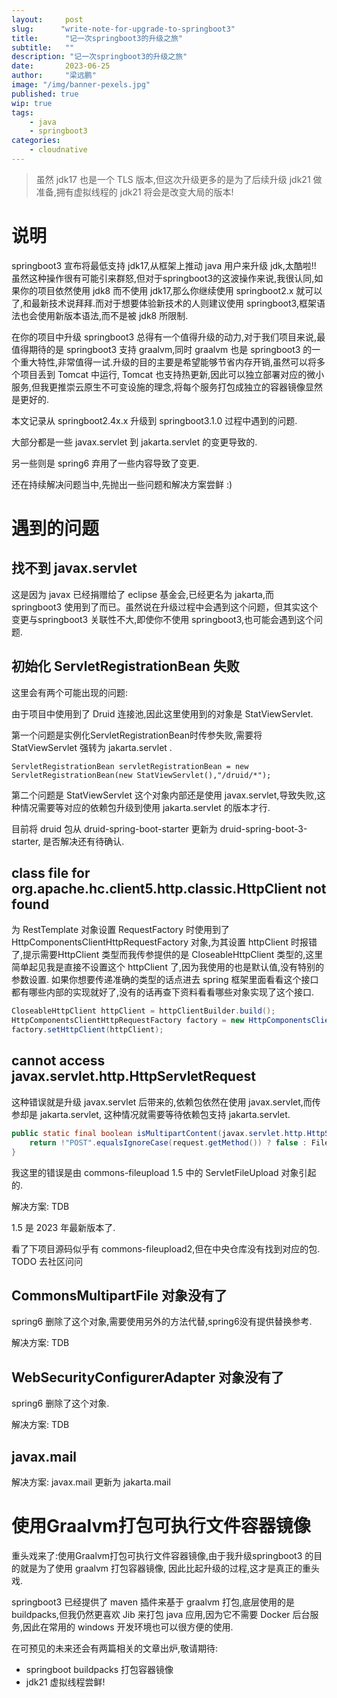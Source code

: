 ```yaml
---
layout:     post 
slug:      "write-note-for-upgrade-to-springboot3"
title:      "记一次springboot3的升级之旅"
subtitle:   ""
description: "记一次springboot3的升级之旅"
date:       2023-06-25
author:     "梁远鹏"
image: "/img/banner-pexels.jpg"
published: true
wip: true
tags:
    - java
    - springboot3
categories: 
    - cloudnative
---
```


> 虽然 jdk17 也是一个 TLS 版本,但这次升级更多的是为了后续升级 jdk21 做准备,拥有虚拟线程的 jdk21 将会是改变大局的版本!


# 说明

springboot3 宣布将最低支持 jdk17,从框架上推动 java 用户来升级 jdk,太酷啦!! 虽然这种操作很有可能引来群怒,但对于springboot3的这波操作来说,我很认同,如果你的项目依然使用 jdk8 而不使用 jdk17,那么你继续使用 springboot2.x 就可以了,和最新技术说拜拜.而对于想要体验新技术的人则建议使用 springboot3,框架语法也会使用新版本语法,而不是被 jdk8 所限制.

在你的项目中升级 springboot3 总得有一个值得升级的动力,对于我们项目来说,最值得期待的是 springboot3 支持 graalvm,同时 graalvm 也是 springboot3 的一个重大特性,非常值得一试.升级的目的主要是希望能够节省内存开销,虽然可以将多个项目丢到 Tomcat 中运行, Tomcat 也支持热更新,因此可以独立部署对应的微小服务,但我更推崇云原生不可变设施的理念,将每个服务打包成独立的容器镜像显然是更好的.


本文记录从 springboot2.4x.x 升级到 springboot3.1.0 过程中遇到的问题.

大部分都是一些 javax.servlet 到 jakarta.servlet 的变更导致的.

另一些则是 spring6 弃用了一些内容导致了变更.

还在持续解决问题当中,先抛出一些问题和解决方案尝鲜 :)


# 遇到的问题

## 找不到 javax.servlet 

这是因为 javax 已经捐赠给了 eclipse 基金会,已经更名为 jakarta,而 springboot3 使用到了而已。虽然说在升级过程中会遇到这个问题，但其实这个变更与springboot3 关联性不大,即使你不使用 springboot3,也可能会遇到这个问题.

## 初始化 ServletRegistrationBean 失败

这里会有两个可能出现的问题:

由于项目中使用到了 Druid 连接池,因此这里使用到的对象是 StatViewServlet.

第一个问题是实例化ServletRegistrationBean时传参失败,需要将 StatViewServlet 强转为 jakarta.servlet .

```shell
ServletRegistrationBean servletRegistrationBean = new ServletRegistrationBean(new StatViewServlet(),"/druid/*");
```

第二个问题是 StatViewServlet 这个对象内部还是使用 javax.servlet,导致失败,这种情况需要等对应的依赖包升级到使用 jakarta.servlet 的版本才行.

目前将 druid 包从 druid-spring-boot-starter 更新为 druid-spring-boot-3-starter, 是否解决还有待确认.


## class file for org.apache.hc.client5.http.classic.HttpClient not found

为 RestTemplate 对象设置 RequestFactory 时使用到了 HttpComponentsClientHttpRequestFactory 对象,为其设置 httpClient 时报错了,提示需要HttpClient 类型而我传参提供的是  CloseableHttpClient 类型的,这里简单起见我是直接不设置这个 httpClient 了,因为我使用的也是默认值,没有特别的参数设置. 如果你想要传递准确的类型的话点进去 spring 框架里面看看这个接口都有哪些内部的实现就好了,没有的话再查下资料看看哪些对象实现了这个接口.

```java
CloseableHttpClient httpClient = httpClientBuilder.build();
HttpComponentsClientHttpRequestFactory factory = new HttpComponentsClientHttpRequestFactory();
factory.setHttpClient(httpClient);
```

## cannot access javax.servlet.http.HttpServletRequest

这种错误就是升级 javax.servlet 后带来的,依赖包依然在使用 javax.servlet,而传参却是 jakarta.servlet, 这种情况就需要等待依赖包支持 jakarta.servlet.


```java
public static final boolean isMultipartContent(javax.servlet.http.HttpServletRequest request) {
    return !"POST".equalsIgnoreCase(request.getMethod()) ? false : FileUploadBase.isMultipartContent(new ServletRequestContext(request));
}
```

我这里的错误是由 commons-fileupload 1.5 中的 ServletFileUpload 对象引起的.

解决方案: TDB 

1.5 是 2023 年最新版本了.

看了下项目源码似乎有 commons-fileupload2,但在中央仓库没有找到对应的包. TODO 去社区问问

## CommonsMultipartFile 对象没有了

spring6 删除了这个对象,需要使用另外的方法代替,spring6没有提供替换参考.

解决方案: TDB

## WebSecurityConfigurerAdapter 对象没有了

spring6 删除了这个对象.



解决方案: TDB

## javax.mail

解决方案: javax.mail 更新为 jakarta.mail

# 使用Graalvm打包可执行文件容器镜像

重头戏来了:使用Graalvm打包可执行文件容器镜像,由于我升级springboot3 的目的就是为了使用 graalvm 打包容器镜像, 因此比起升级的过程,这才是真正的重头戏.

springboot3 已经提供了 maven 插件来基于 graalvm 打包,底层使用的是 buildpacks,但我仍然更喜欢 Jib 来打包 java 应用,因为它不需要 Docker 后台服务,因此在常用的 windows 开发环境也可以很方便的使用.



在可预见的未来还会有两篇相关的文章出炉,敬请期待:

- springboot buildpacks 打包容器镜像
- jdk21 虚拟线程尝鲜!